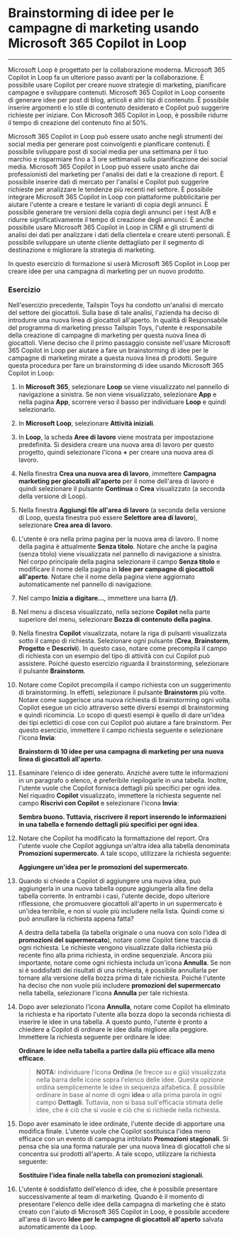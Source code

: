 # Brainstorming di idee per le campagne di marketing usando Microsoft 365 Copilot in Loop
---
Microsoft Loop è progettato per la collaborazione moderna. Microsoft 365 Copilot in Loop fa un ulteriore passo avanti per la collaborazione. È possibile usare Copilot per creare nuove strategie di marketing, pianificare campagne e sviluppare contenuti. Microsoft 365 Copilot in Loop consente di generare idee per post di blog, articoli e altri tipi di contenuto. È possibile inserire argomenti e lo stile di contenuto desiderato e Copilot può suggerire richieste per iniziare. Con Microsoft 365 Copilot in Loop, è possibile ridurre il tempo di creazione del contenuto fino al 50%.

Microsoft 365 Copilot in Loop può essere usato anche negli strumenti dei social media per generare post coinvolgenti e pianificare contenuti. È possibile sviluppare post di social media per una settimana per il tuo marchio e risparmiare fino a 3 ore settimanali sulla pianificazione dei social media. Microsoft 365 Copilot in Loop può essere usato anche dai professionisti del marketing per l'analisi dei dati e la creazione di report. È possibile inserire dati di mercato per l'analisi e Copilot può suggerire richieste per analizzare le tendenze più recenti nel settore. È possibile integrare Microsoft 365 Copilot in Loop con piattaforme pubblicitarie per aiutare l'utente a creare e testare le varianti di copia degli annunci. È possibile generare tre versioni della copia degli annunci per i test A/B e ridurre significativamente il tempo di creazione degli annunci. È anche possibile usare Microsoft 365 Copilot in Loop in CRM e gli strumenti di analisi dei dati per analizzare i dati della clientela e creare utenti personali. È possibile sviluppare un utente cliente dettagliato per il segmento di destinazione e migliorare la strategia di marketing.

In questo esercizio di formazione si userà Microsoft 365 Copilot in Loop per creare idee per una campagna di marketing per un nuovo prodotto.

### Esercizio

Nell'esercizio precedente, Tailspin Toys ha condotto un'analisi di mercato del settore dei giocattoli. Sulla base di tale analisi, l'azienda ha deciso di introdurre una nuova linea di giocattoli all'aperto. In qualità di Responsabile del programma di marketing presso Tailspin Toys, l'utente è responsabile della creazione di campagne di marketing per questa nuova linea di giocattoli. Viene deciso che il primo passaggio consiste nell'usare Microsoft 365 Copilot in Loop per aiutare a fare un brainstorming di idee per le campagne di marketing mirate a questa nuova linea di prodotti. Seguire questa procedura per fare un brainstorming di idee usando Microsoft 365 Copilot in Loop:

1.  In **Microsoft 365**, selezionare **Loop** se viene visualizzato nel pannello di navigazione a sinistra. Se non viene visualizzato, selezionare **App** e nella pagina **App**, scorrere verso il basso per individuare **Loop** e quindi selezionarlo.
2.  In **Microsoft Loop**, selezionare **Attività iniziali**.
3.  In **Loop**, la scheda **Aree di lavoro** viene mostrata per impostazione predefinita. Si desidera creare una nuova area di lavoro per questo progetto, quindi selezionare l'icona **+** per creare una nuova area di lavoro.
4.  Nella finestra **Crea una nuova area di lavoro**, immettere **Campagna marketing per giocatolli all'aperto** per il nome dell'area di lavoro e quindi selezionare il pulsante **Continua** o **Crea** visualizzato (a seconda della versione di Loop).
5.  Nella finestra **Aggiungi file all'area di lavoro** (a seconda della versione di Loop, questa finestra può essere **Selettore area di lavoro**), selezionare **Crea area di lavoro**.
6.  L'utente è ora nella prima pagina per la nuova area di lavoro. Il nome della pagina è attualmente **Senza titolo**. Notare che anche la pagina (senza titolo) viene visualizzata nel pannello di navigazione a sinistra. Nel corpo principale della pagina selezionare il campo **Senza titolo** e modificare il nome della pagina in **Idee per campagne di giocattoli all'aperto**. Notare che il nome della pagina viene aggiornato automaticamente nel pannello di navigazione.
7.  Nel campo **Inizia a digitare...**, immettere una barra **(/)**.
8.  Nel menu a discesa visualizzato, nella sezione **Copilot** nella parte superiore del menu, selezionare **Bozza di contenuto della pagina**.
9.  Nella finestra **Copilot** visualizzata, notare la riga di pulsanti visualizzata sotto il campo di richiesta. Selezionare ogni pulsante (**Crea**, **Brainstorm**, **Progetto** e **Descrivi**).  In questo caso, notare come precompila il campo di richiesta con un esempio del tipo di attività con cui Copilot può assistere. Poiché questo esercizio riguarda il brainstorming, selezionare il pulsante **Brainstorm**.
10. Notare come Copilot precompila il campo richiesta con un suggerimento di brainstorming. In effetti, selezionare il pulsante **Brainstorm** più volte. Notare come suggerisce una nuova richiesta di brainstorming ogni volta. Copilot esegue un ciclo attraverso sette diversi esempi di brainstorming e quindi ricomincia. Lo scopo di questi esempi è quello di dare un'idea dei tipi eclettici di cose con cui Copilot può aiutare a fare brainstorm. Per questo esercizio, immettere il campo richiesta seguente e selezionare l'icona **Invia**:
    
    **Brainstorm di 10 idee per una campagna di marketing per una nuova linea di giocattoli all'aperto**.
11. Esaminare l'elenco di idee generato. Anziché avere tutte le informazioni in un paragrafo o elenco, è preferibile riepilogarle in una tabella. Inoltre, l'utente vuole che Copilot fornisca dettagli più specifici per ogni idea. Nel riquadro **Copilot** visualizzato, immettere la richiesta seguente nel campo **Riscrivi con Copilot** e selezionare l'icona **Invia**:
    
    **Sembra buono. Tuttavia, riscrivere il report inserendo le informazioni in una tabella e fornendo dettagli più specifici per ogni idea**.
12. Notare che Copilot ha modificato la formattazione del report. Ora l'utente vuole che Copilot aggiunga un'altra idea alla tabella denominata **Promozioni supermercato**. A tale scopo, utilizzare la richiesta seguente:
    
    **Aggiungere un'idea per le promozioni del supermercato**.
13. Quando si chiede a Copilot di aggiungere una nuova idea, può aggiungerla in una nuova tabella oppure aggiungerla alla fine della tabella corrente. In entrambi i casi, l'utente decide, dopo ulteriore riflessione, che promuovere giocattoli all'aperto in un supermercato è un'idea terribile, e non si vuole più includere nella lista. Quindi come si può annullare la richiesta appena fatta?
    
    A destra della tabella (la tabella originale o una nuova con solo l'idea di **promozioni del supermercato**), notare come Copilot tiene traccia di ogni richiesta. Le richieste vengono visualizzate dalla richiesta più recente fino alla prima richiesta, in ordine sequenziale. Ancora più importante, notare come ogni richiesta includa un'icona **Annulla**. Se non si è soddisfatti dei risultati di una richiesta, è possibile annullarla per tornare alla versione della bozza prima di tale richiesta. Poiché l'utente ha deciso che non vuole più includere **promozioni del supermercato** nella tabella, selezionare l'icona **Annulla** per tale richiesta.
14. Dopo aver selezionato l'icona **Annulla**, notare come Copilot ha eliminato la richiesta e ha riportato l'utente alla bozza dopo la seconda richiesta di inserire le idee in una tabella. A questo punto, l'utente è pronto a chiedere a Copilot di ordinare le idee dalla migliore alla peggiore. Immettere la richiesta seguente per ordinare le idee:
    
    **Ordinare le idee nella tabella a partire dalla più efficace alla meno efficace**.
    
    > **NOTA:** individuare l'icona **Ordina** (le frecce su e giù) visualizzata nella barra delle icone sopra l'elenco delle idee. Questa opzione ordina semplicemente le idee in sequenza alfabetica. È possibile ordinare in base al nome di ogni **idea** o alla prima parola in ogni campo **Dettagli**. Tuttavia, non si basa sull'efficacia stimata delle idee, che è ciò che si vuole e ciò che si richiede nella richiesta.
15. Dopo aver esaminato le idee ordinate, l'utente decide di apportare una modifica finale. L'utente vuole che Copilot sostituisca l'idea meno efficace con un evento di campagna intitolato **Promozioni stagionali**. Si pensa che sia una forma naturale per una nuova linea di giocattoli che si concentra sui prodotti all'aperto. A tale scopo, utilizzare la richiesta seguente:
    
    **Sostituire l'idea finale nella tabella con promozioni stagionali**.
16. L'utente è soddisfatto dell'elenco di idee, che è possibile presentare successivamente al team di marketing. Quando è il momento di presentare l'elenco delle idee della campagna di marketing che è stato creato con l'aiuto di Microsoft 365 Copilot in Loop, è possibile accedere all'area di lavoro **Idee per le campagne di giocattoli all'aperto** salvata automaticamente da Loop.
